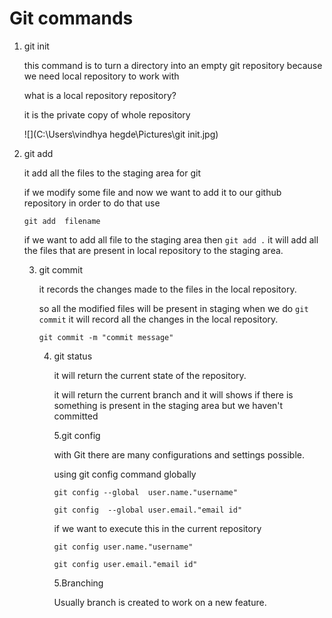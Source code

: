 # Git commands

1. git init

   this command is to turn a directory into an empty git repository  because we need local repository to work with

   what is a local repository repository?

   it is the private copy of whole repository 

   ![](C:\Users\vindhya hegde\Pictures\git init.jpg)

2. git add 

   it add all the files to the staging area for git 

   if we modify some file and now we want to add it to our github repository in order to do that use 

   `git add  filename`     

   if we want to add all file to the staging area then `git add .`   it will add all the files that are present in local repository to the staging area.

   3. git commit

      it records the changes made to the files in the local repository.

      so all the modified files will be present in staging when we do `git commit`  it will record all the changes in the local repository.

      `git commit -m "commit message"`

      4. git status

         it will return the current state of the repository.

         it will return the current branch and it will shows if there is something is present in the staging area but we haven't committed  

         5.git config

           with Git there are many configurations and settings possible.

         using git config command globally

         `git config --global  user.name."username"`

         `git config  --global user.email."email id"`

         if we want to execute this in the current repository

         `git config user.name."username"`

         `git config user.email."email id"`

         5.Branching

            Usually branch is created to work on a new feature. 

            

   